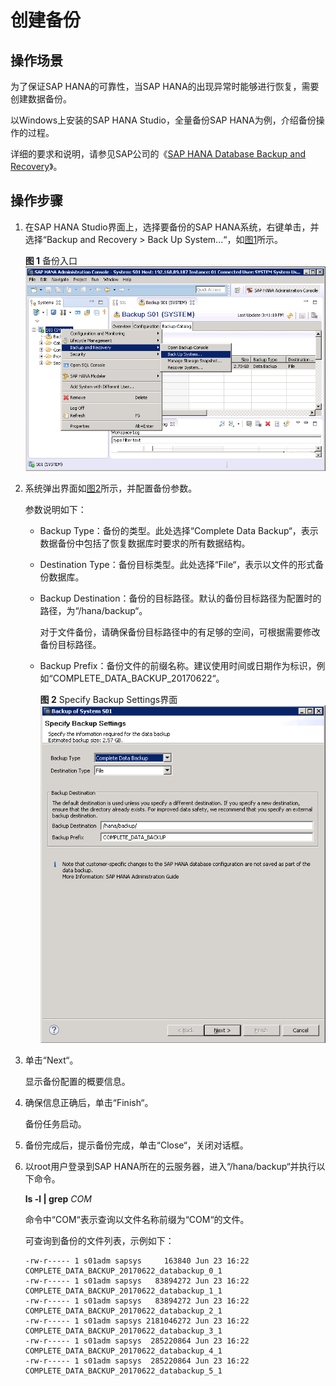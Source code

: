 # 创建备份<a name="saphana_02_0058"></a>

## 操作场景<a name="zh-cn_topic_0063233740_section105671134125910"></a>

为了保证SAP HANA的可靠性，当SAP HANA的出现异常时能够进行恢复，需要创建数据备份。

以Windows上安装的SAP HANA Studio，全量备份SAP HANA为例，介绍备份操作的过程。

详细的要求和说明，请参见SAP公司的《[SAP HANA Database Backup and Recovery](https://help.sap.com/viewer/6b94445c94ae495c83a19646e7c3fd56/2.0.01/en-US/c4663eabbb571014923a90c70cec566c.html)》。

## 操作步骤<a name="zh-cn_topic_0063233740_section1680118393286"></a>

1.  在SAP HANA Studio界面上，选择要备份的SAP HANA系统，右键单击，并选择“Backup and Recovery  \>  Back Up System...“，如[图1](#zh-cn_topic_0063233740_fig15916142413292)所示。

    **图 1**  备份入口<a name="zh-cn_topic_0063233740_fig15916142413292"></a>  
    ![](figures/备份入口.png "备份入口")

2.  系统弹出界面如[图2](#zh-cn_topic_0063233740_fig13244144310617)所示，并配置备份参数。

    参数说明如下：

    -   Backup Type：备份的类型。此处选择“Complete Data Backup“，表示数据备份中包括了恢复数据库时要求的所有数据结构。
    -   Destination Type：备份目标类型。此处选择“File“，表示以文件的形式备份数据库。
    -   Backup Destination：备份的目标路径。默认的备份目标路径为配置时的路径，为“/hana/backup“。

        对于文件备份，请确保备份目标路径中的有足够的空间，可根据需要修改备份目标路径。

    -   Backup Prefix：备份文件的前缀名称。建议使用时间或日期作为标识，例如“COMPLETE\_DATA\_BACKUP\_20170622“。

        **图 2**  Specify Backup Settings界面<a name="zh-cn_topic_0063233740_fig13244144310617"></a>  
        ![](figures/Specify-Backup-Settings界面.png "Specify-Backup-Settings界面")

3.  单击“Next“。

    显示备份配置的概要信息。

4.  确保信息正确后，单击“Finish“。

    备份任务启动。

5.  备份完成后，提示备份完成，单击“Close“，关闭对话框。
6.  以root用户登录到SAP HANA所在的云服务器，进入“/hana/backup“并执行以下命令。

    **ls -l | grep** _COM_

    命令中“COM“表示查询以文件名称前缀为“COM“的文件。

    可查询到备份的文件列表，示例如下：

    ```
    -rw-r----- 1 s01adm sapsys     163840 Jun 23 16:22 COMPLETE_DATA_BACKUP_20170622_databackup_0_1
    -rw-r----- 1 s01adm sapsys   83894272 Jun 23 16:22 COMPLETE_DATA_BACKUP_20170622_databackup_1_1
    -rw-r----- 1 s01adm sapsys   83894272 Jun 23 16:22 COMPLETE_DATA_BACKUP_20170622_databackup_2_1
    -rw-r----- 1 s01adm sapsys 2181046272 Jun 23 16:22 COMPLETE_DATA_BACKUP_20170622_databackup_3_1
    -rw-r----- 1 s01adm sapsys  285220864 Jun 23 16:22 COMPLETE_DATA_BACKUP_20170622_databackup_4_1
    -rw-r----- 1 s01adm sapsys  285220864 Jun 23 16:22 COMPLETE_DATA_BACKUP_20170622_databackup_5_1
    ```


